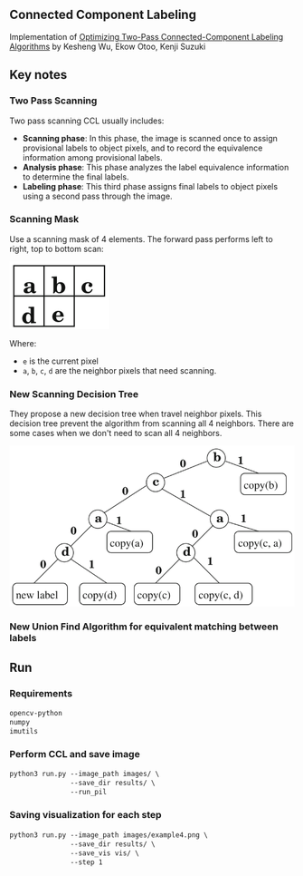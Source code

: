 ## Connected Component Labeling
Implementation of [Optimizing Two-Pass Connected-Component Labeling Algorithms](https://dl.acm.org/doi/10.1007/s10044-008-0109-y) by Kesheng Wu, Ekow Otoo, Kenji Suzuki

## Key notes
### Two Pass Scanning
Two pass scanning CCL usually includes:
- **Scanning phase**: In this phase, the image is scanned once to assign provisional labels to object pixels, and to record the equivalence information among provisional labels.
- **Analysis phase**: This phase analyzes the label equivalence information to determine the final labels.
- **Labeling phase**: This third phase assigns final labels to object pixels using a second pass through the image.

### Scanning Mask
Use a scanning mask of 4 elements. The forward pass performs left to right, top to bottom scan:

![Mask](asset/mask.png)

Where:
- `e` is the current pixel
- `a`, `b`, `c`, `d` are the neighbor pixels that need scanning. 

### New Scanning Decision Tree
They propose a new decision tree when travel neighbor pixels. This decision tree prevent the algorithm from scanning all 4 neighbors. There are some cases when we don't need to scan all 4 neighbors.

![Decision Tree](asset/decision_tree.png)

### New Union Find Algorithm for equivalent matching between labels

## Run
### Requirements
```[bash]
opencv-python
numpy
imutils
```

### Perform CCL and save image
```[bash]
python3 run.py --image_path images/ \
               --save_dir results/ \
               --run_pil
```

### Saving visualization for each step
```[bash]
python3 run.py --image_path images/example4.png \
               --save_dir results/ \
               --save_vis vis/ \
               --step 1
```
